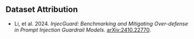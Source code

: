 ## Dataset Attribution

- Li, et al. 2024. *InjecGuard: Benchmarking and Mitigating Over-defense in Prompt Injection Guardrail Models*. [arXiv:2410.22770](https://arxiv.org/abs/2410.22770).